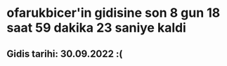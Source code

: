 # ofarukbicer'in gidisine son 8 gun 18 saat 59 dakika 23 saniye kaldi

## Gidis tarihi: 30.09.2022 :(